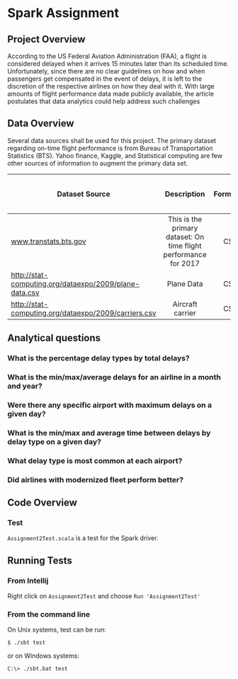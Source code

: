 # Spark Assignment

## Project Overview
According to the US Federal Aviation Administration (FAA), a flight is considered delayed when it arrives 15 minutes later than its scheduled time. Unfortunately, since there are no clear guidelines on how and when passengers get compensated in the event of delays, it is left to the discretion of the respective airlines on how they deal with it. With large amounts of flight performance data made publicly available, the article postulates that data analytics could help address such challenges

## Data Overview
Several data sources shall be used for this project. The primary dataset regarding on-time flight performance is from Bureau of Transportation Statistics (BTS). Yahoo finance, Kaggle, and Statistical computing are few other sources of information to augment the primary data set.

| Dataset Source        | Description           | Format  | Size (rows, columns, file size)|
| ------------- |:-------------:| -----:|-----:|
| www.transtats.bts.gov      | This is the primary dataset: On time flight performance for 2017 | CSV |5475253, 110, 2.38 GB |
| http://stat-computing.org/dataexpo/2009/plane-data.csv      | Plane Data      |   CSV |5029, 9, 420 KB |
| http://stat-computing.org/dataexpo/2009/carriers.csv | Aircraft carrier      |    CSV |1491, 2, 44 KB |


## Analytical questions

### What is the percentage delay types by total delays?

### What is the min/max/average delays for an airline in a month and year?

### Were there any specific airport with maximum delays on a given day?

### What is the min/max and average time between delays by delay type on a given day?

### What delay type is most common at each airport?

### Did airlines with modernized fleet perform better?


## Code Overview

### Test

`Assignment2Test.scala` is a test for the Spark driver. 


## Running Tests

### From Intellij

Right click on `Assignment2Test` and choose `Run 'Assignment2Test'`

### From the command line

On Unix systems, test can be run:

```shell script
$ ./sbt test
```

or on Windows systems:

```shell script
C:\> ./sbt.bat test
```

